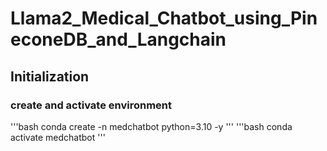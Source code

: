 # Llama2_Medical_Chatbot_using_PineconeDB_and_Langchain

## Initialization

### create and activate environment
'''bash
conda create -n medchatbot python=3.10 -y
'''
'''bash
conda activate medchatbot
'''